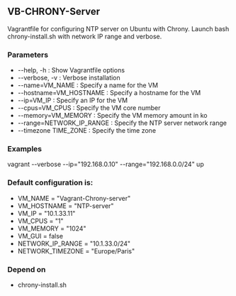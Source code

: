 ## VB-CHRONY-Server
Vagrantfile for configuring NTP server on Ubuntu with Chrony. Launch bash chrony-install.sh with 
network IP range and verbose.

### Parameters
- --help, -h               : Show Vagrantfile options
- --verbose, -v            : Verbose installation
- --name=VM_NAME           : Specify a name for the VM
- --hostname=VM_HOSTNAME   : Specify a hostname for the VM
- --ip=VM_IP               : Specify an IP for the VM
- --cpus=VM_CPUS           : Specify the VM core number
- --memory=VM_MEMORY       : Specify the VM memory amount in ko
- --range=NETWORK_IP_RANGE : Specify the NTP server network range
- --timezone TIME_ZONE     : Specify the time zone

### Examples
vagrant --verbose --ip="192.168.0.10" --range="192.168.0.0/24" up

### Default configuration is:
- VM_NAME = "Vagrant-Chrony-server"
- VM_HOSTNAME = "NTP-server"
- VM_IP = "10.1.33.11"
- VM_CPUS = "1"
- VM_MEMORY = "1024"
- VM_GUI = false
- NETWORK_IP_RANGE = "10.1.33.0/24"
- NETWORK_TIMEZONE = "Europe/Paris"

### Depend on
- chrony-install.sh